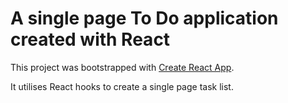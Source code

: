 # A single page To Do application created with React

This project was bootstrapped with [Create React App](https://github.com/facebook/create-react-app).

It utilises React hooks to create a single page task list.



